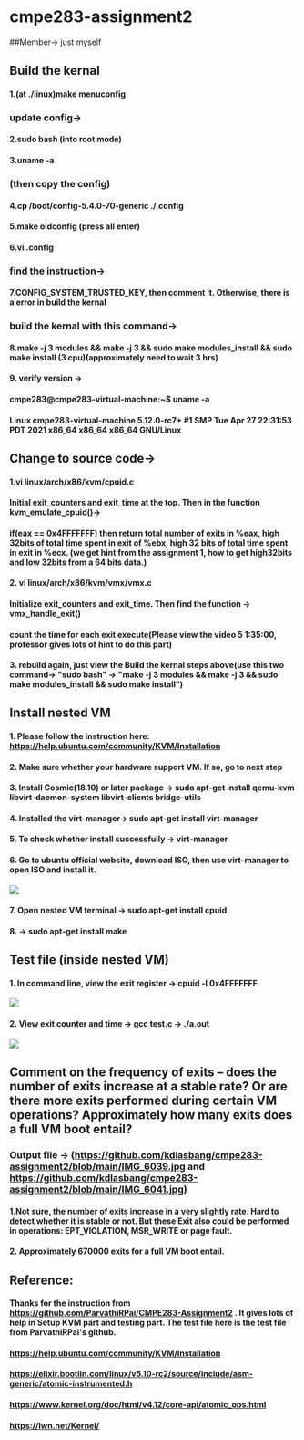 # cmpe283-assignment2

##Member-> just myself

## Build the kernal
#### 1.(at ./linux)make menuconfig
### update config->
#### 2.sudo bash (into root mode)
#### 3.uname -a 
### (then copy the config)
#### 4.cp /boot/config-5.4.0-70-generic ./.config
#### 5.make oldconfig (press all enter)
#### 6.vi .config
### find the instruction-> 
#### 7.CONFIG_SYSTEM_TRUSTED_KEY, then comment it. Otherwise, there is a error in build the kernal
### build the kernal with this command->
#### 8.make -j 3 modules && make -j 3 && sudo make modules_install && sudo make install (3 cpu)(approximately need to wait 3 hrs)
#### 9. verify version -> 
#### cmpe283@cmpe283-virtual-machine:~$ uname -a
#### Linux cmpe283-virtual-machine 5.12.0-rc7+ #1 SMP Tue Apr 27 22:31:53 PDT 2021 x86_64 x86_64 x86_64 GNU/Linux
 

## Change to source code->
#### 1.vi linux/arch/x86/kvm/cpuid.c
####     Initial exit_counters and exit_time at the top. Then in the function kvm_emulate_cpuid()->
####  if(eax == 0x4FFFFFFF) then return total number of exits in %eax, high 32bits of total time spent in exit of %ebx, high 32 bits of total time spent in exit in %ecx. (we get hint from the assignment 1, how to get high32bits and low 32bits from a 64 bits data.)
#### 2. vi linux/arch/x86/kvm/vmx/vmx.c
####   Initialize exit_counters and exit_time. Then find the function -> vmx_handle_exit()
####     count the time for each exit execute(Please view the video 5 1:35:00, professor gives lots of hint to do this part)
#### 3. rebuild again, just view the Build the kernal steps above(use this two command-> "sudo bash" -> "make -j 3 modules && make -j 3 && sudo make modules_install && sudo make install")

## Install nested VM
#### 1. Please follow the instruction here: https://help.ubuntu.com/community/KVM/Installation
#### 2. Make sure whether your hardware support VM. If so, go to next step
#### 3. Install Cosmic(18.10) or later package -> sudo apt-get install qemu-kvm libvirt-daemon-system libvirt-clients bridge-utils
#### 4. Installed the virt-manager-> sudo apt-get install virt-manager
#### 5. To check whether install successfully -> virt-manager
#### 6. Go to ubuntu official website, download ISO, then use virt-manager to open ISO and install it.
![](https://github.com/kdlasbang/cmpe283-assignment2/blob/main/IMG_6042.jpg )
#### 7. Open nested VM terminal -> sudo apt-get install cpuid
#### 8. -> sudo apt-get install make

## Test file (inside nested VM)
#### 1. In command line, view the exit register -> cpuid -l 0x4FFFFFFF
![](https://github.com/kdlasbang/cmpe283-assignment2/blob/main/IMG_6039.jpg)
#### 2. View exit counter and time -> gcc test.c    -> ./a.out
![](https://github.com/kdlasbang/cmpe283-assignment2/blob/main/IMG_6041.jpg)

## Comment on the frequency of exits – does the number of exits increase at a stable rate? Or are there more exits performed during certain VM operations? Approximately how many exits does a full VM boot entail?

### Output file -> (https://github.com/kdlasbang/cmpe283-assignment2/blob/main/IMG_6039.jpg  and https://github.com/kdlasbang/cmpe283-assignment2/blob/main/IMG_6041.jpg)

#### 1.Not sure, the number of exits increase in a very slightly rate. Hard to detect whether it is stable or not. But these Exit also could be performed in operations:  EPT_VIOLATION, MSR_WRITE or page fault.
#### 2. Approximately 670000 exits for a full VM boot entail.




## Reference:
#### Thanks for the instruction from https://github.com/ParvathiRPai/CMPE283-Assignment2  . It gives lots of help in Setup KVM part and testing part. The test file here is the test file from ParvathiRPai's github.
#### https://help.ubuntu.com/community/KVM/Installation
#### https://elixir.bootlin.com/linux/v5.10-rc2/source/include/asm-generic/atomic-instrumented.h
#### https://www.kernel.org/doc/html/v4.12/core-api/atomic_ops.html
#### https://lwn.net/Kernel/
